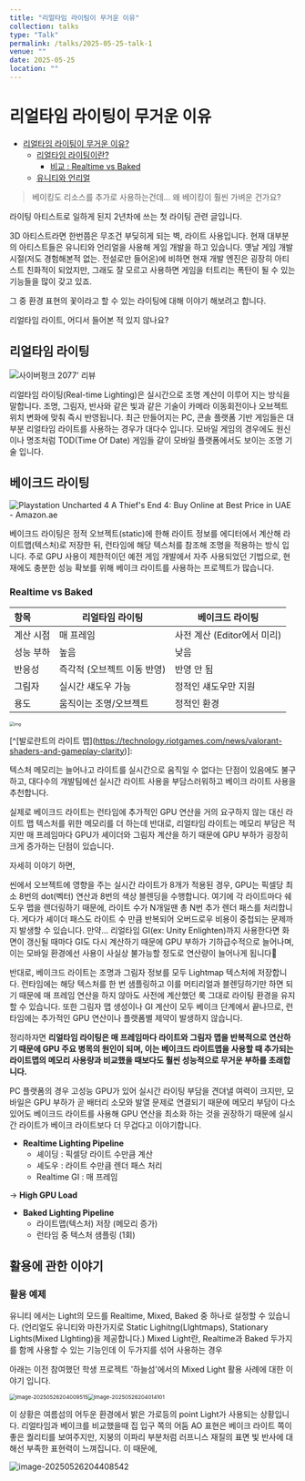 ```yaml
---
title: "리얼타임 라이팅이 무거운 이유"
collection: talks
type: "Talk"
permalink: /talks/2025-05-25-talk-1
venue: ""
date: 2025-05-25
location: ""
---
```


# 리얼타임 라이팅이 무거운 이유

- [리얼타임 라이팅이 무거운 이유?](#-----------------)
  * [리얼타임 라이팅이란?](#-----------)
    + [비교 : Realtime vs Baked](#-----realtime-vs-baked)
  * [유니티와 언리얼](#--------)

> 베이킹도 리소스를 추가로 사용하는건데... 왜 베이킹이 훨씬 가벼운 건가요?



라이팅 아티스트로 일하게 된지 2년차에 쓰는 첫 라이팅 관련 글입니다.

3D 아티스트라면 한번쯤은 무조건 부딪히게 되는 벽, 라이트 사용입니다. 현재 대부분의 아티스트들은 유니티와 언리얼을 사용해 게임 개발을 하고 있습니다. 옛날 게임 개발 시절(저도 경험해본적 없는. 전설로만 들어온)에 비하면 현재 개발 엔진은 굉장히 아티스트 친화적이 되었지만, 그래도 잘 모르고 사용하면 게임을 터트리는 폭탄이 될 수 있는 기능들을 많이 갖고 있죠.

그 중 환경 표현의 꽃이라고 할 수 있는 라이팅에 대해 이야기 해보려고 합니다.

리얼타임 라이트, 어디서 들어본 적 있지 않나요? 





## 리얼타임 라이팅

![사이버펑크 2077' 리뷰](https://sm.ign.com/t/ign_kr/screenshot/default/daepyoimiji_h87s.1024.jpg)

[^사이버 펑크 2077 > 레이트레이싱 기반 실시간 전역 조명 사용. 시간대, 날씨에 따른 즉각적인 조명 변화가 특징]: 

리얼타임 라이팅(Real-time Lighting)은 실시간으로 조명 계산이 이루어 지는 방식을 말합니다. 조명, 그림자, 반사와 같은 빛과 같은 기술이 카메라 이동회전이나 오브젝트 위치 변화에 맞춰 즉시 반영됩니다. 최근 만들어지는 PC, 콘솔 플랫폼 기반 게임들은 대부분 리얼타임 라이트를 사용하는 경우가 대다수 입니다. 모바일 게임의 경우에도 원신이나 명조처럼 TOD(Time Of Date) 게임들 같이 모바일 플랫폼에서도 보이는 조명 기술 입니다.





## 베이크드 라이팅

![Playstation Uncharted 4 A Thief's End 4: Buy Online at Best Price in UAE -  Amazon.ae](https://m.media-amazon.com/images/I/81bfqpxX3oL.jpg)

[^언차티드 4 : 해적왕과 최후의 보물 > 정적 배경에 맞춰 베이킹한 라이트들과 그림자가 특징]: 

베이크드 라이팅은 정적 오브젝트(static)에 한해 라이트 정보를 에디터에서 계산해 라이트맵(텍스처)로 저장한 뒤, 런타임에 해당 텍스처를 참조해 조명을 적용하는 방식 입니다. 주로 GPU 사용이 제한적이던 예전 게임 개발에서 자주 사용되었던 기법으로, 현재에도 충분한 성능 확보를 위해 베이크 라이트를 사용하는 프로젝트가 많습니다. 



### Realtime vs Baked

| 항목      | 리얼타임 라이팅             | 베이크드 라이팅             |
| :-------- | --------------------------- | --------------------------- |
| 계산 시점 | 매 프레임                   | 사전 계산 (Editor에서 미리) |
| 성능 부하 | 높음                        | 낮음                        |
| 반응성    | 즉각적 (오브젝트 이동 반영) | 반영 안 됨                  |
| 그림자    | 실시간 섀도우 가능          | 정적인 섀도우만 지원        |
| 용도      | 움직이는 조명/오브젝트      | 정적인 환경                 |



<img src="https://technology.riotgames.com/sites/default/files/shaders26.png" alt="img" style="zoom: 50%;" />

[^[발로란트의 라이트 맵\](https://technology.riotgames.com/news/valorant-shaders-and-gameplay-clarity)]: 

텍스처 메모리는 늘어나고 라이트를 실시간으로 움직일 수 없다는 단점이 있음에도 불구하고, 대다수의 개발팀에선 실시간 라이트 사용을 부담스러워하고 베이크 라이트 사용을 추천합니다.

실제로 베이크드 라이트는 런타임에 추가적인 GPU 연산을 거의 요구하지 않는 대신 라이트 맵 텍스처를 위한 메모리를 더 하는데 반대로, 리얼타임 라이트는 메모리 부담은 적지만 매 프레임마다 GPU가 셰이더와 그림자 계산을 하기 때문에 GPU 부하가 굉장히 크게 증가하는 단점이 있습니다. 



자세히 이야기 하면,

씬에서 오브젝트에 영향을 주는 실시간 라이트가 8개가 적용된 경우, GPU는 픽셀당 최소 8번의 dot(벡터) 연산과 8번의 색상 블렌딩을 수행합니다. 여기에 각 라이트마다 쉐도우 맵을 렌더링하기 때문에, 라이트 수가 N개일땐 총 N번 추가 렌더 패스를 처리합니다. 게다가 셰이더 패스도 라이트 수 만큼 반복되어 오버드로우 비용이 중첩되는 문제까지 발생할 수 있습니다. 만약... 리얼타임 GI(ex: Unity Enlighten)까지 사용한다면 화면이 갱신될 때마다 GI도 다시 계산하기 때문에 GPU 부하가 기하급수적으로 늘어나며, 이는 모바일 환경에선 사용이 사실상 불가능할 정도로 연산량이 늘어나게 됩니다🤯

반대로, 베이크드 라이트는 조명과 그림자 정보를 모두 Lightmap 텍스처에 저장합니다. 런타임에는 해당 텍스처를 한 번 샘플링하고 이를 머티리얼과 블렌딩하기만 하면 되기 때문에 매 프레임 연산을 하지 않아도 사전에 계산했던 룩 그대로 라이팅 환경을 유지할 수 있습니다. 또한 그림자 맵 생성이나 GI 계산이 모두 베이크 단계에서 끝나므로, 런타임에는 추가적인 GPU 연산이나 플랫폼별 제약이 발생하지 않습니다.

정리하자면 **리얼타임 라이팅은 매 프레임마다 라이트와 그림자 맵을 반복적으로 연산하기 때문에 GPU 주요 병목의 원인이 되며, 이는 베이크드 라이트맵을 사용할 때 추가되는 라이트맵의 메모리 사용량과 비교했을 때보다도 훨씬 성능적으로 무거운 부하를 초래합니다.**



PC 플랫폼의 경우 고성능 GPU가 있어 실시간 라이팅 부담을 견뎌낼 여력이 크지만, 모바일은 GPU 부하가 곧 배터리 소모와 발열 문제로 연결되기 때문에 메모리 부담이 다소 있어도 베이크드 라이트를 사용해 GPU 연산을 최소화 하는 것을 권장하기 때문에 실시간 라이트가 베이크 라이트보다 더 무겁다고 이야기합니다.



- **Realtime Lighting Pipeline**
  - 셰이딩 : 픽셀당 라이트 수만큼 계산
  - 셰도우 : 라이트 수만큼 렌더 패스 처리
  - Realtime GI : 매 프레임

-> **High GPU Load**

- **Baked Lighting Pipeline**
  - 라이트맵(텍스처) 저장 (메모리 증가)
  - 런타임 중 텍스처 샘플링 (1회)







## 활용에 관한 이야기

### 활용 예제

유니티 에서는 Light의 모드를 Realtime, Mixed, Baked 중 하나로 설정할 수 있습니다. (언리얼도 유니티와 마찬가지로 Static Lighitng(LIghtmaps), Stationary Lights(Mixed LIghting)을 제공합니다.) Mixed Light란, Realtime과 Baked 두가지를 함께 사용할 수 있는 기능인데 이 두가지를 섞어 사용하는 경우



아래는 이전 참여했던 학생 프로젝트 '하늘섬'에서의 Mixed Light 활용 사례에 대한 이야기 입니다. 

<img src="C:\Users\ikji0\Documents\Website\ikji0702.github.io\_talks\2012-03-01-talk-1.assets\image-20250526204009515.png" alt="image-20250526204009515" style="zoom:67%;" /><img src="C:\Users\ikji0\Documents\Website\ikji0702.github.io\_posts\2025-05-25-리얼타임 라이팅이 무거운 이유.assets\image-20250526204014101.png" alt="image-20250526204014101" style="zoom:67%;" />

이 상황은 여름섬의 어두운 환경에서 밝은 가로등의 point Light가 사용되는 상황입니다. 리얼타임과 베이크를 비교했을때 집 입구 쪽의 어둠 AO 표현은 베이크 라이트 쪽이 좋은 퀄리티를 보여주지만, 지붕의 이파리 부분처럼 러프니스 재질의 표면 빛 반사에 대해선 부족한 표현력이 느껴집니다. 이 때문에, 



![image-20250526204408542](C:\Users\ikji0\Documents\Website\ikji0702.github.io\_talks\2012-03-01-talk-1.assets\image-20250526204408542.png)
